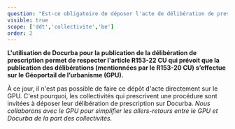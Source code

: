 ```yaml
---
question: "Est-ce obligatoire de déposer l'acte de délibération de prescription sur Docurba ?"
visible: true
scope: ['ddt','collectivite','be']
order: 2
---
```


**L'utilisation de Docurba pour la publication de la délibération de prescription permet de respecter l'article R153-22 CU qui prévoit que la publication des délibérations (mentionnées par le R153-20 CU) s’effectue sur le Géoportail de l’urbanisme (GPU).**

À ce jour, il n'est pas possible de faire ce dépôt d'acte directement sur le GPU. C'est pourquoi, les collectivités qui prescrivent une procédure sont invitées à déposer leur délibération de prescription sur Docurba. 
_Nous collaborons avec le GPU pour simplifier les allers-retours entre le GPU et Docurba de la part des collectivités._
